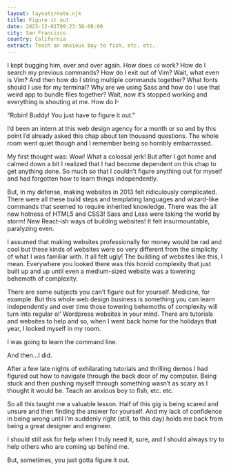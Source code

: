 ```yaml
---
layout: layouts/note.njk
title: Figure it out
date: 2023-12-01T09:23:56-08:00
city: San Francisco
country: California
extract: Teach an anxious boy to fish, etc. etc.
---
```


I kept bugging him, over and over again. How does `cd` work? How do I search my previous commands? How do I exit out of Vim? Wait, what even is Vim? And then how do I string multiple commands together? What fonts should I use for my terminal? Why are we using Sass and how do I use that weird app to bundle files together? Wait, now it’s stopped working and everything is shouting at me. How do I-

“Robin! Buddy! You just have to figure it out.”

I’d been an intern at this web design agency for a month or so and by this point I’d already asked this chap about ten thousand questions. The whole room went quiet though and I remember being so horribly embarrassed.

My first thought was: Wow! What a colossal jerk! But after I got home and calmed down a bit I realized that I had become dependent on this chap to get anything done. So much so that I couldn’t figure anything out for myself and had forgotten how to learn things independently.

But, in my defense, making websites in 2013 felt ridiculously complicated. There were all these build steps and templating languages and wizard-like commands that seemed to require inherited knowledge. There was the all new hotness of HTML5 and CSS3! Sass and Less were taking the world by storm! New React-ish ways of building websites! It felt insurmountable, paralyzing even.

I assumed that making websites professionally for money would be rad and cool but these kinds of websites were so very different from the simplicity of what I was familiar with. It all felt ugly! The building of websites like this, I mean. Everywhere you looked there was this horrid complexity that just built up and up until even a medium-sized website was a towering behemoth of complexity.

There are some subjects you can’t figure out for yourself. Medicine, for example. But this whole web design business is something you can learn independently and over time those towering behemoths of complexity will turn into regular ol’ Wordpress websites in your mind. There are tutorials and websites to help and so, when I went back home for the holidays that year, I locked myself in my room.

I was going to learn the command line.

And then...I did.

After a few late nights of exhilarating tutorials and thrilling demos I had figured out how to navigate through the back door of my computer. Being stuck and then pushing myself through something wasn’t as scary as I thought it would be. Teach an anxious boy to fish, etc. etc.

So all this taught me a valuable lesson. Half of this gig is being scared and unsure and then finding the answer for yourself. And my lack of confidence in being wrong until I’m suddenly right (still, to this day) holds me back from being a great designer and engineer.

I should still ask for help when I truly need it, sure, and I should always try to help others who are coming up behind me.

But, sometimes, you just gotta figure it out.
